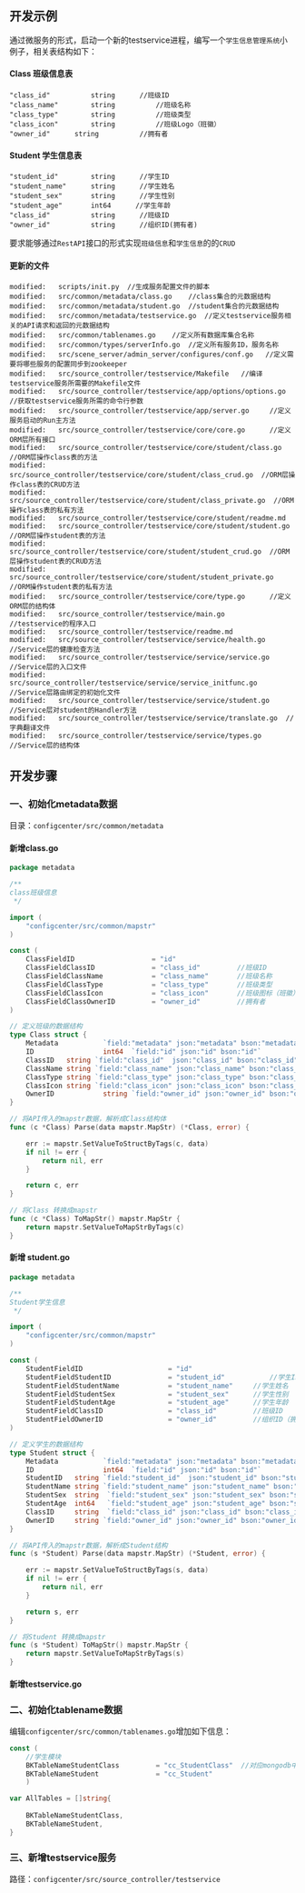## 开发示例

通过微服务的形式，启动一个新的testservice进程，编写一个`学生信息管理系统`小例子，相关表结构如下：

#### Class 班级信息表

	"class_id"          string		//班级ID
	"class_name"	    string      	//班级名称
	"class_type"	    string      	//班级类型
	"class_icon"	    string      	//班级Logo（班徽）
	"owner_id"	    string      	//拥有者
	
#### Student 学生信息表 

    "student_id"        string      //学生ID
    "student_name"      string      //学生姓名
    "student_sex"       string      //学生性别
    "student_age"       int64      //学生年龄
    "class_id"          string      //班级ID
    "owner_id"          string      //组织ID(拥有者)
    
要求能够通过`RestAPI`接口的形式实现`班级信息`和`学生信息`的的`CRUD`


#### 更新的文件

    modified:   scripts/init.py  //生成服务配置文件的脚本
    modified:   src/common/metadata/class.go    //class集合的元数据结构
    modified:   src/common/metadata/student.go  //student集合的元数据结构
    modified:   src/common/metadata/testservice.go  //定义testservice服务相关的API请求和返回的元数据结构
    modified:   src/common/tablenames.go    //定义所有数据库集合名称
    modified:   src/common/types/serverInfo.go  //定义所有服务ID，服务名称
    modified:   src/scene_server/admin_server/configures/conf.go   //定义需要将哪些服务的配置同步到zookeeper
    modified:   src/source_controller/testservice/Makefile   //编译testservice服务所需要的Makefile文件
    modified:   src/source_controller/testservice/app/options/options.go   //获取testservice服务所需的命令行参数
    modified:   src/source_controller/testservice/app/server.go     //定义服务启动的Run主方法
    modified:   src/source_controller/testservice/core/core.go      //定义ORM层所有接口
    modified:   src/source_controller/testservice/core/student/class.go   //ORM层操作class表的方法
    modified:   src/source_controller/testservice/core/student/class_crud.go  //ORM层操作class表的CRUD方法
    modified:   src/source_controller/testservice/core/student/class_private.go  //ORM操作class表的私有方法
    modified:   src/source_controller/testservice/core/student/readme.md    
    modified:   src/source_controller/testservice/core/student/student.go       //ORM层操作student表的方法
    modified:   src/source_controller/testservice/core/student/student_crud.go  //ORM层操作student表的CRUD方法
    modified:   src/source_controller/testservice/core/student/student_private.go  //ORM操作student表的私有方法
    modified:   src/source_controller/testservice/core/type.go      //定义ORM层的结构体
    modified:   src/source_controller/testservice/main.go           //testservice的程序入口
    modified:   src/source_controller/testservice/readme.md         
    modified:   src/source_controller/testservice/service/health.go     //Service层的健康检查方法
    modified:   src/source_controller/testservice/service/service.go   //Service层的入口文件
    modified:   src/source_controller/testservice/service/service_initfunc.go  //Service层路由绑定的初始化文件
    modified:   src/source_controller/testservice/service/student.go   //Service层对student的Handler方法
    modified:   src/source_controller/testservice/service/translate.go  //字典翻译文件
    modified:   src/source_controller/testservice/service/types.go      //Service层的结构体




## 开发步骤

### 一、初始化metadata数据

目录：`configcenter/src/common/metadata`

#### 新增class.go

```go
package metadata

/**
class班级信息
 */

import (
	"configcenter/src/common/mapstr"
)

const (
	ClassFieldID                   = "id"
	ClassFieldClassID              = "class_id"			//班级ID
	ClassFieldClassName            = "class_name"		//班级名称
	ClassFieldClassType            = "class_type"		//班级类型
	ClassFieldClassIcon            = "class_icon"		//班级图标（班徽）
	ClassFieldClassOwnerID 		   = "owner_id"			//拥有者
)

// 定义班级的数据结构
type Class struct {
	Metadata           `field:"metadata" json:"metadata" bson:"metadata"`
	ID                 int64  `field:"id" json:"id" bson:"id"`
	ClassID   string `field:"class_id"  json:"class_id" bson:"class_id"`
	ClassName string `field:"class_name" json:"class_name" bson:"class_name"`
	ClassType string `field:"class_type" json:"class_type" bson:"class_type"`
	ClassIcon string `field:"class_icon" json:"class_icon" bson:"class_icon"`
	OwnerID            string `field:"owner_id" json:"owner_id" bson:"owner_id"  `
}

// 将API传入的mapstr数据，解析成Class结构体
func (c *Class) Parse(data mapstr.MapStr) (*Class, error) {

	err := mapstr.SetValueToStructByTags(c, data)
	if nil != err {
		return nil, err
	}

	return c, err
}

// 将Class 转换成mapstr
func (c *Class) ToMapStr() mapstr.MapStr {
	return mapstr.SetValueToMapStrByTags(c)
}
```

#### 新增 student.go

```go
package metadata

/**
Student学生信息
 */

import (
	"configcenter/src/common/mapstr"
)

const (
	StudentFieldID                     = "id"
	StudentFieldStudentID              = "student_id"			//学生ID
	StudentFieldStudentName            = "student_name"		//学生姓名
	StudentFieldStudentSex			   = "student_sex"		//学生性别
	StudentFieldStudentAge			   = "student_age"		//学生年龄
	StudentFieldClassID				   = "class_id"			//班级ID
	StudentFieldOwnerID				   = "owner_id"			//组织ID（拥有者）
)

// 定义学生的数据结构
type Student struct {
	Metadata           `field:"metadata" json:"metadata" bson:"metadata"`
	ID                 int64  `field:"id" json:"id" bson:"id"`
	StudentID   string `field:"student_id"  json:"student_id" bson:"student_id"`
	StudentName	string `field:"student_name" json:"student_name" bson:"student_name"`
	StudentSex  string	`field:"student_sex" json:"student_sex" bson:"student_sex"`
	StudentAge	int64	`field:"student_age" json:"student_age" bson:"student_age"`
	ClassID		string	`field:"class_id" json:"class_id" bson:"class_id"`
	OwnerID     string `field:"owner_id" json:"owner_id" bson:"owner_id"  `
}

// 将API传入的mapstr数据，解析成Student结构
func (s *Student) Parse(data mapstr.MapStr) (*Student, error) {

	err := mapstr.SetValueToStructByTags(s, data)
	if nil != err {
		return nil, err
	}

	return s, err
}

// 将Student 转换成mapstr
func (s *Student) ToMapStr() mapstr.MapStr {
	return mapstr.SetValueToMapStrByTags(s)
}

```

#### 新增testservice.go


### 二、初始化tablename数据

编辑`configcenter/src/common/tablenames.go`增加如下信息：

```go
const (
	//学生模块
	BKTableNameStudentClass			= "cc_StudentClass"  //对应mongodb中的“表”名称，无需数据库手动创建表，会自动创建
	BKTableNameStudent				= "cc_Student"
	)

var AllTables = []string{
	
	BKTableNameStudentClass,
	BKTableNameStudent,
}

```


### 三、新增testservice服务

路径：`configcenter/src/source_controller/testservice`


